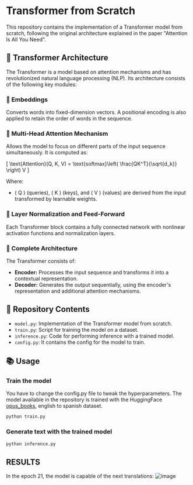 # Transformer from Scratch

This repository contains the implementation of a Transformer model from scratch, following the original architecture explained in the paper "Attention Is All You Need".

## 📌 Transformer Architecture

The Transformer is a model based on attention mechanisms and has revolutionized natural language processing (NLP). Its architecture consists of the following key modules:

### 🔹 Embeddings
Converts words into fixed-dimension vectors. A positional encoding is also applied to retain the order of words in the sequence.

### 🔹 Multi-Head Attention Mechanism
Allows the model to focus on different parts of the input sequence simultaneously. It is computed as:

\[ \text{Attention}(Q, K, V) = \text{softmax}\left( \frac{QK^T}{\sqrt{d_k}} \right) V \]

Where:
- \( Q \) (queries), \( K \) (keys), and \( V \) (values) are derived from the input transformed by learnable weights.

### 🔹 Layer Normalization and Feed-Forward
Each Transformer block contains a fully connected network with nonlinear activation functions and normalization layers.

### 🔹 Complete Architecture
The Transformer consists of:
- **Encoder:** Processes the input sequence and transforms it into a contextual representation.
- **Decoder:** Generates the output sequentially, using the encoder's representation and additional attention mechanisms.

## 🚀 Repository Contents

- `model.py`: Implementation of the Transformer model from scratch.
- `train.py`: Script for training the model on a dataset.
- `inference.py`: Code for performing inference with a trained model.
- `config.py`: It contains the config for the model to train.

## 📚 Usage
### Train the model
You have to change the config.py file to tweak the hyperparameters. The model available in the repository is trained with the HuggingFace [opus_books](https://huggingface.co/datasets/Helsinki-NLP/opus_books/viewer/en-es?views%5B%5D=en_es), english to spanish dataset.
```bash
python train.py
```

### Generate text with the trained model
```bash
python inference.py
```

## RESULTS
In the epoch 21, the model is capable of the next translations:
![image](https://github.com/user-attachments/assets/615bd154-c891-456f-a155-4010e219273c)

